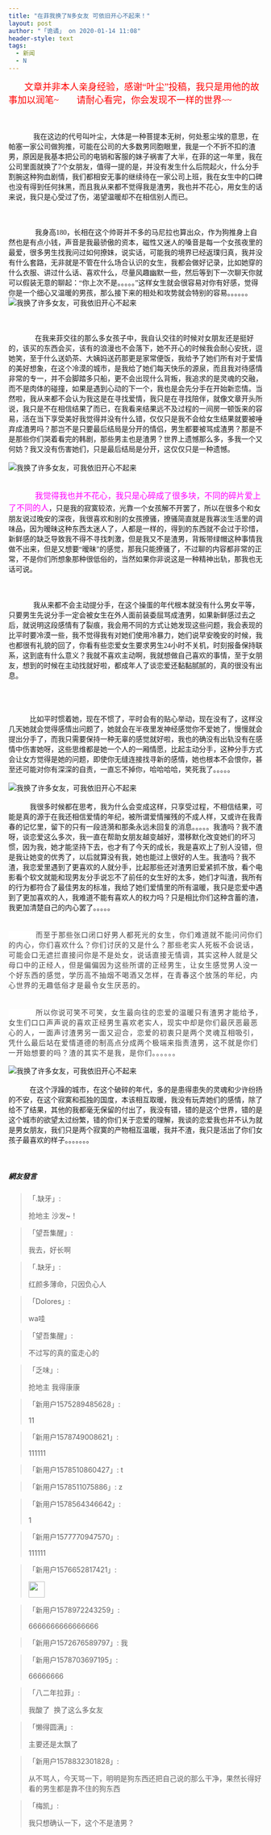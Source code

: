 ```yaml
---
title: "在菲我换了N多女友 可依旧开心不起来！"
layout: post
author: "「诡谲」 on 2020-01-14 11:08"
header-style: text
tags:
  - 新闻
  - N
---
```


<span style="font-family: 微软雅黑; font-size: 18px; color: rgb(255, 0, 0);">&nbsp; &nbsp; &nbsp; &nbsp;文章并非本人亲身经验，感谢“叶尘”投稿，我只是用他的故事加以润笔~</span>
<span style="font-family: 微软雅黑; font-size: 18px; color: rgb(255, 0, 0);">&nbsp; &nbsp; &nbsp; &nbsp;请耐心看完，你会发现不一样的世界~~</span><span style="font-family:微软雅黑"><br></span><br><span style="font-family:微软雅黑"><br></span><br><span style="font-family:微软雅黑">&nbsp; &nbsp;&nbsp; &nbsp;&nbsp; &nbsp;&nbsp; &nbsp;&nbsp;&nbsp;我在这边的代号叫叶尘，大体是一种菩提本无树，何处惹尘埃的意思，在帕塞一家公司做狗推，可能在公司的大多数男同胞眼里，我是一个不折不扣的渣男，原因是我基本把公司的电销和客服的妹子祸害了大半，在菲的这一年里，我在公司里面就换了7个女朋友，值得一提的是，并没有发生什么后院起火，什么分手割腕这种狗血剧情，我们都相安无事的继续待在一家公司上班，我在女生中的口碑也没有得到任何抹黑，而且我从来都不觉得我是渣男，我也并不花心，用女生的话来说，我只是心受过了伤，渴望温暖却不在相信别人而已。</span><br><br><span style="font-family:微软雅黑"><br></span><br><span style="font-family:微软雅黑">&nbsp; &nbsp;&nbsp; &nbsp;&nbsp; &nbsp;&nbsp; &nbsp;&nbsp; &nbsp;我身高180，长相在这个帅哥并不多的马尼拉也算出众，作为狗推身上自然也是有点小钱，声音是我最骄傲的资本，磁性又迷人的嗓音是每一个女孩夜里的最爱，很多男生找我问过如何撩妹，说实话，可能我的境界已经返璞归真，我并没有什么套路，无非就是不管在什么场合认识的女生，我都会做好记录，比如她穿的什么衣服、讲过什么话、喜欢什么，尽量风趣幽默一些，然后等到下一次聊天你就可以假装无意的聊起：“你上次不是。。。。。”这样女生就会很容易对你有好感，觉得你是一个细心又温暖的男孩，那么接下来的相处和攻势就会特别的容易。。。。。。</span><br>
<img src="http://images.feileyuan.com/images/ueditor/2020011411050000572403.jpg" title="我换了许多女友，可我依旧开心不起来" alt="我换了许多女友，可我依旧开心不起来">
<br><br><span style="font-family:微软雅黑"><br></span><br><span style="font-family:微软雅黑">&nbsp; &nbsp;&nbsp; &nbsp;&nbsp; &nbsp;&nbsp; &nbsp;&nbsp; &nbsp;在我来菲交往的那么多女孩子中，我自认交往的时候对女朋友还是挺好的，该买的东西会买，该有的浪漫也不会落下，她不开心的时候我会耐心安抚，逗她笑，至于什么送奶茶、大姨妈送药那更是家常便饭，我给予了她们所有对于爱情的美好想象，在这个冷漠的城市，是我给了她们每天快乐的源泉，而且我对待感情非常的专一，并不会脚踏多只船，更不会出现什么背叛，我追求的是灵魂的交融，而不是肉体的碰撞，如果是遇到心动的下一个，我也是会先分手在开始新恋情。当然啦，我从来都不会认为我这是在寻找爱情，我只是在寻找陪伴，就像文章开头所说，我只是不在相信结果了而已，在我看来结果远不及过程的一间房一顿饭来的容易，活在当下享受美好我觉得并没有什么错，仅仅只是我不会给女生结果就要被唾弃成渣男吗？那岂不是只要最后结局是分开的情侣，男生都要被骂成渣男？那是不是那些你们哭着看完的韩剧，那些男主也是渣男？世界上遗憾那么多，多我一个又何妨？我又没有伤害她们，只是最后结局是分开，这仅仅只是一种遗憾。</span><br><br>
<img src="http://images.feileyuan.com/images/ueditor/2020011411050000571665.jpg" title="我换了许多女友，可我依旧开心不起来" alt="我换了许多女友，可我依旧开心不起来">
<br><span style="font-family:微软雅黑"><br></span><br><span style="font-family:微软雅黑">&nbsp; &nbsp;&nbsp; &nbsp;&nbsp; &nbsp;&nbsp; &nbsp;&nbsp;<span style="color:#ff00ff">&nbsp;&nbsp;<span style="font-size:16px">我觉得我也并不花心，我只是心碎成了很多块，不同的碎片爱上了不同的人</span></span>，只是我的寂寞较浓，光靠一个女孩解不开罢了，所以在很多个和女朋友说过晚安的深夜，我很喜欢和别的女孩撩骚，撩骚简直就是我寡淡生活里的调味品，因为暧昧这种东西太迷人了，人都是一样的，得到的东西就不会过于珍惜，新鲜感的缺乏导致我不得不寻找刺激，但是我又不是渣男，背叛带绿帽这种事情我做不出来，但是又想要“暧昧”的感觉，那我只能撩骚了，不过聊的内容都非常的正常，不是你们所想象那种很低俗的，当然如果你非说这是一种精神出轨，那我也无话可说。</span><br><br><br><br><span style="font-family:微软雅黑">&nbsp; &nbsp;&nbsp; &nbsp;&nbsp; &nbsp;&nbsp; &nbsp;&nbsp;&nbsp;我从来都不会主动提分手，在这个操蛋的年代根本就没有什么男女平等，只要男生先说分手一定会被女生在外人面前装委屈骂成渣男，如果新鲜感过去之后，就说明这段感情有了裂痕，我会用不同的方式让她发现这些问题，我会表现的比平时要冷漠一些，我不觉得我有对她们使用冷暴力，她们说早安晚安的时候，我也都很有礼貌的回了，你看有些恋爱女生要求男生24小时不关机，时刻报备保持联系，这到底有什么意义？我就不喜欢主动啊，我就想做自己喜欢的事情，至于女朋友，想到的时候在主动找就好啦，都成年人了谈恋爱还黏黏腻腻的，真的很没有出息。</span><br><span style="font-family:微软雅黑"><br></span><br><span style="font-family:微软雅黑"><br></span><br><span style="font-family:微软雅黑">&nbsp; &nbsp;&nbsp; &nbsp;&nbsp; &nbsp;&nbsp; &nbsp;比如平时惯着她，现在不惯了，平时会有的贴心举动，现在没有了，这样没几天她就会觉得感情出问题了，她就会在半夜里发神经感觉你不爱她了，慢慢就会提出分手了，而我只需要保持一种无辜的感觉就好啦，我也的确没有出轨没有在感情中伤害她呀，这些思维都是她一个人的一厢情愿，比起主动分手，这种分手方式会让女方觉得是她的问题，即使你无缝连接找寻新的感情，她也根本不会恨你，甚至还可能对你有深深的自责，一直忘不掉你，哈哈哈哈，笑死我了。。。。。</span><br><br>
<img src="http://images.feileyuan.com/images/ueditor/2020011411050000572198.jpg" title="我换了许多女友，可我依旧开心不起来" alt="我换了许多女友，可我依旧开心不起来">
<br><br><span style="font-family:Tahoma">&nbsp; &nbsp;&nbsp; &nbsp;&nbsp; &nbsp;&nbsp; &nbsp;我很多时候都在思考，我为什么会变成这样，只享受过程，不相信结果，可能是真的源于在我还相信爱情的年纪，被所谓爱情摧残的不成人样，又或许在我青春的记忆里，留下的只有一段涟漪和那条永远未回复的消息。。。。。我渣吗？我不渣呀，谈恋爱这么多次，我一直在帮助女朋友越变越好，潜移默化改变她们的坏习惯，因为我，她才能坚持下去，也才有了今天的成长，我是喜欢上了别人没错，但是我让她变的优秀了，以后就算没有我，她也能过上很好的人生。我渣吗？我不渣，我恋爱里遇到了更喜欢的人就分手，比起那些还对渣男旧爱紧抓不放，看个电影看个软文就能和现男友分手说忘不了前任的女生好的太多，她们才叫渣，我所有的行为都符合了最佳男友的标准，我给了她们爱情里的所有温暖，我只是恋爱中遇到了更加喜欢的人，我难道不能有喜欢人的权力吗？只是相比你们这种含蓄的渣，我更加清楚自己的内心罢了。。。。。</span><br><br><br><span style="color: rgb(68, 68, 68); font-family: 微软雅黑; letter-spacing: 1px; background-color: rgb(255, 255, 255);">&nbsp; &nbsp;&nbsp; &nbsp;&nbsp; &nbsp;&nbsp; &nbsp;而至于那些张口闭口好男人都死光的女生，你们难道就不能问问你们的内心，你们喜欢什么？你们讨厌的又是什么？那些老实人死板不会说话，可能会口无遮拦直接问你是不是处女，说话直接无情调，其实这种人就是父母口中的正经人，但是偏偏因为这些所谓的正经男生，让女生感觉男人没一个好东西的感觉，学历高不抽烟不喝酒又怎样，在青春这个放荡的年纪，内心世界的无趣低俗才是最令女生厌恶的。</span><br><br><br><span style="color: rgb(68, 68, 68); font-family: 微软雅黑; letter-spacing: 1px; background-color: rgb(255, 255, 255);">&nbsp; &nbsp;&nbsp; &nbsp;&nbsp; &nbsp;&nbsp; &nbsp;所以你说可笑不可笑，女生最向往的恋爱的温暖只有渣男才能给予，女生们口口声声说的喜欢正经男生喜欢老实人，现实中却是你们最厌恶最恶心的人，一面声讨渣男另一面又迎合，恋爱的初衷只是两个灵魂互相吸引，凭什么最后站在爱情道德的制高点分成两个极端来指责渣男，这不就是你们一开始想要的吗？渣的其实不是我，是你们。。。。。。</span><br><span style="font-family:微软雅黑">&nbsp; &nbsp;&nbsp; &nbsp;&nbsp; &nbsp;&nbsp;&nbsp;</span><br>
<img src="http://images.feileyuan.com/images/ueditor/2020011411050000572460.jpg" title="我换了许多女友，可我依旧开心不起来" alt="我换了许多女友，可我依旧开心不起来">
<br><br><span style="font-family:微软雅黑">&nbsp; &nbsp;&nbsp; &nbsp;&nbsp; &nbsp;&nbsp; &nbsp;在这个浮躁的城市，在这个破碎的年代，多的是患得患失的灵魂和少许纷扬的不安，在这个寂寞和孤独的国度，本该相互取暖，我没有玩弄她们的感情，除了给不了结果，其他的我都毫无保留的付出了，我没有错，错的是这个世界，错的是这个城市的欲望太过纷繁，错的你们关于恋爱的理解，我谈的恋爱我也并不认为就是男女朋友，我们只是两个寂寞的产物相互温暖，我并不渣，我只是活出了你们女孩子最喜欢的样子。。。。。。。</span><br><span style="font-family:微软雅黑"><br></span><span style="color: rgb(255, 0, 0);"><span style="font-family:微软雅黑"></span></span>
<br>

##### 網友發言 
> 「.缺牙」:
> <p>抢地主 沙发~！</p>

> 「望吾集醒」:
> <p>我去，好长啊</p>

> 「.缺牙」:
> <p>红颜多薄命，只因负心人</p>

> 「Dolores」:
> <p>wa哇</p>

> 「望吾集醒」:
> <p>不过写的真的蛮走心的</p>

> 「乏味」:
> <p>抢地主 我得康康</p>

> 「新用户1575289485628」:
> <p>11</p>

> 「新用户1578749008621」:
> <p>111111</p>

> 「新用户1578510860427」:
> t

> 「新用户1578511075886」:
> z

> 「新用户1578564346642」:
> <p>1</p>

> 「新用户1577770947570」:
> <p>111111</p>

> 「新用户1576652817421」:
> <p><img src="https://images.feileyuan.com/images/ueditor/dialogs/emotion/images/default/df_016.gif" width="32" height="32"></p>

> 「新用户1578972243259」:
> <p>6666666666666666</p>

> 「新用户1572676589797」:
> 我

> 「新用户1578703697195」:
> <p>66666666</p>

> 「八二年拉菲」:
> <p>我酸了&nbsp; 换了这么多女友</p>

> 「懒得圆满」:
> <p>主要还是太飘了</p>

> 「新用户1578832301828」:
> <p>从不骂人，今天骂一下，明明是狗东西还把自己说的那么干净，果然长得好看的男生都是靠不住的狗东西</p>

> 「梅凯」:
> <p>我只想确认一下，这个不是渣男？</p>


